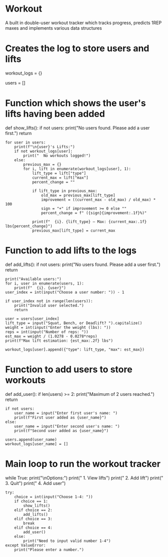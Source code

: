 # Workout
A built in double-user workout tracker which tracks progress, predicts 1REP maxes and implements various data structures

# Creates the log to store users and lifts
workout_logs = {}

users = []

# Function which shows the user's lifts having been added
def show_lifts():
    if not users:
        print("No users found. Please add a user first.")
        return

    for user in users:
        print(f"\n{user}'s Lifts:")
        if not workout_logs[user]:
            print("  No workouts logged!")
        else:
            previous_max = {}
            for i, lift in enumerate(workout_logs[user], 1):
                lift_type = lift["type"]
                current_max = lift["max"]
                percent_change = ""

                if lift_type in previous_max:
                    old_max = previous_max[lift_type]
                    improvement = ((current_max - old_max) / old_max) * 100
                    sign = "+" if improvement >= 0 else ""
                    percent_change = f" ({sign}{improvement:.1f}%)"

                print(f"  {i}. {lift_type} — Max: {current_max:.1f} lbs{percent_change}")
                previous_max[lift_type] = current_max

# Function to add lifts to the logs
def add_lifts():
    if not users:
        print("No users found. Please add a user first.")
        return

    print("Available users:")
    for i, user in enumerate(users, 1):
        print(f"  {i}. {user}")
    user_index = int(input("Choose a user number: ")) - 1

    if user_index not in range(len(users)):
        print("Invalid user selected.")
        return

    user = users[user_index]
    lift_type = input("Squat, Bench, or Deadlift? ").capitalize()
    weight = int(input("Enter the weight (lbs): "))
    reps = int(input("Number of reps: "))
    est_max = weight / (1.0278 - 0.0278*reps)
    print(f"Max lift estimation: {est_max:.2f} lbs")

    workout_logs[user].append({"type": lift_type, "max": est_max})

# Function to add users to store workouts
def add_user():
    if len(users) >= 2:
        print("Maximum of 2 users reached.")
        return

    if not users:
        user_name = input("Enter first user's name: ")
        print(f"First user added as {user_name}")
    else:
        user_name = input("Enter second user's name: ")
        print(f"Second user added as {user_name}")

    users.append(user_name)
    workout_logs[user_name] = []

# Main loop to run the workout tracker
while True:
    print("\nOptions:")
    print("   1. View lifts")
    print("   2. Add lift")
    print("   3. Quit")
    print("   4. Add user")

    try:
        choice = int(input("Choose 1-4: "))
        if choice == 1:
            show_lifts()
        elif choice == 2:
            add_lifts()
        elif choice == 3:
            break
        elif choice == 4:
            add_user()
        else:
            print("Need to input valid number 1-4")
    except ValueError:
        print("Please enter a number.")

